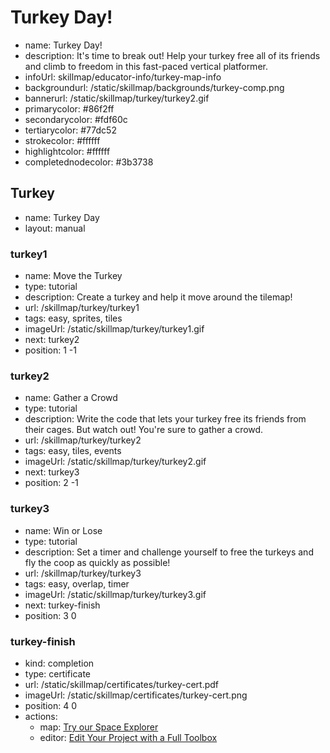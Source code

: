 # Turkey Day!
* name: Turkey Day!
* description: It's time to break out! Help your turkey free all of its friends and climb to freedom in this fast-paced vertical platformer.
* infoUrl: skillmap/educator-info/turkey-map-info
* backgroundurl: /static/skillmap/backgrounds/turkey-comp.png
* bannerurl: /static/skillmap/turkey/turkey2.gif
* primarycolor: #86f2ff
* secondarycolor: #fdf60c
* tertiarycolor: #77dc52
* strokecolor: #ffffff
* highlightcolor: #ffffff
* completednodecolor: #3b3738

## Turkey
* name: Turkey Day
* layout: manual

### turkey1
* name: Move the Turkey
* type: tutorial
* description: Create a turkey and help it move around the tilemap!
* url: /skillmap/turkey/turkey1
* tags: easy, sprites, tiles
* imageUrl: /static/skillmap/turkey/turkey1.gif
* next: turkey2
* position: 1 -1

### turkey2
* name: Gather a Crowd
* type: tutorial
* description: Write the code that lets your turkey free its friends from their cages. But watch out!  You're sure to gather a crowd.
* url: /skillmap/turkey/turkey2
* tags: easy, tiles, events
* imageUrl: /static/skillmap/turkey/turkey2.gif
* next: turkey3
* position: 2 -1

### turkey3
* name: Win or Lose
* type: tutorial
* description: Set a timer and challenge yourself to free the turkeys and fly the coop as quickly as possible!
* url: /skillmap/turkey/turkey3
* tags: easy, overlap, timer
* imageUrl: /static/skillmap/turkey/turkey3.gif
* next: turkey-finish
* position: 3 0


### turkey-finish
* kind: completion
* type: certificate
* url: /static/skillmap/certificates/turkey-cert.pdf
* imageUrl: /static/skillmap/certificates/turkey-cert.png
* position: 4 0
* actions:
    * map: [Try our Space Explorer](/skillmap/space)
    * editor: [Edit Your Project with a Full Toolbox](/)

